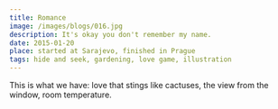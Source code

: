 ```yaml
---
title: Romance
image: /images/blogs/016.jpg
description: It's okay you don't remember my name.
date: 2015-01-20
place: started at Sarajevo, finished in Prague
tags: hide and seek, gardening, love game, illustration
---
```


This is what we have: love that stings like cactuses, the view from the window, room temperature.

<!--
Left absorbed and covered in the dark green moss, nauseous and hollow; the light leaking through the open wounds  projecting the deep burried images onto the walls - glimpses of desolation. cover me in silky smooth dark green leaves and I'll disolve to be absorbed by photosynthesis into the bodies of surrounding vegetation, keeping an eye on you.
-->
